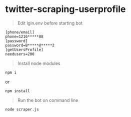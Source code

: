 # twitter-scraping-userprofile
> Edit lgin.env before starting bot
```
[phone/email]
phone=1216*****88
[password]
password=B*****@*****2
[getUsersProfile]
needusers=200
```
> Install node modules
```
npm i
```
or
```
npm install
```
> Run the bot on command line
```
node scraper.js
```